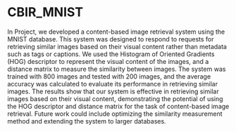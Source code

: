 # CBIR_MNIST
In Project, we developed a content-based image retrieval system using the MNIST database. This system was designed to respond to requests for retrieving similar images based on their visual content rather than metadata such as tags or captions. We used the Histogram of Oriented Gradients (HOG) descriptor to represent the visual content of the images, and a distance matrix to measure the similarity between images. The system was trained with 800 images and tested with 200 images, and the average accuracy was calculated to evaluate its performance in retrieving similar images. The results show that our system is effective in retrieving similar images based on their visual content, demonstrating the potential of using the HOG descriptor and distance matrix for the task of content-based image retrieval. Future work could include optimizing the similarity measurement method and extending the system to larger databases.
